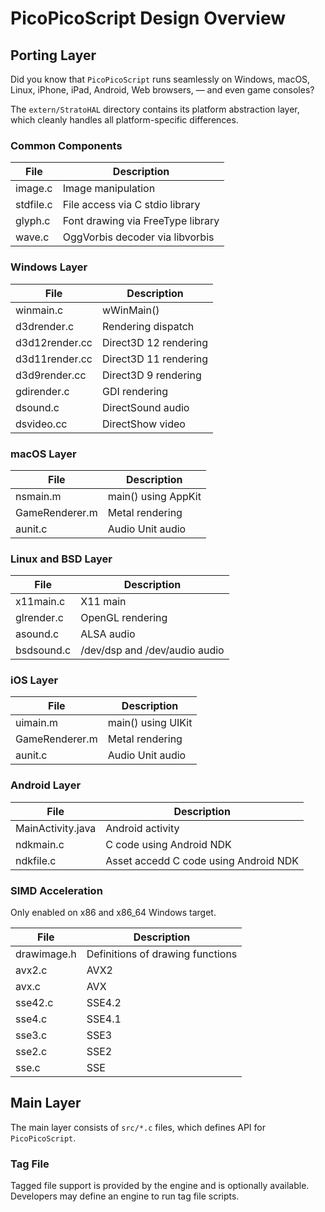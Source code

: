 PicoPicoScript Design Overview
===============================

## Porting Layer

Did you know that `PicoPicoScript` runs seamlessly on Windows, macOS, Linux, iPhone,
iPad, Android, Web browsers, — and even game consoles?

The `extern/StratoHAL` directory contains its platform abstraction layer,
which cleanly handles all platform-specific differences.

### Common Components

|File           |Description                         |
|---------------|------------------------------------|
|image.c        |Image manipulation                  |
|stdfile.c      |File access via C stdio library     |
|glyph.c        |Font drawing via FreeType library   |
|wave.c         |OggVorbis decoder via libvorbis     |

### Windows Layer

|File           |Description                         |
|---------------|------------------------------------|
|winmain.c      |wWinMain()                          |
|d3drender.c    |Rendering dispatch                  |
|d3d12render.cc |Direct3D 12 rendering               |
|d3d11render.cc |Direct3D 11 rendering               |
|d3d9render.cc  |Direct3D 9 rendering                |
|gdirender.c    |GDI rendering                       |
|dsound.c       |DirectSound audio                   |
|dsvideo.cc     |DirectShow video                    |

### macOS Layer

|File           |Description                         |
|---------------|------------------------------------|
|nsmain.m       |main() using AppKit                 |
|GameRenderer.m |Metal rendering                     |
|aunit.c        |Audio Unit audio                    |

### Linux and BSD Layer

|File           |Description                         |
|---------------|------------------------------------|
|x11main.c      |X11 main                            |
|glrender.c     |OpenGL rendering                    |
|asound.c       |ALSA audio                          |
|bsdsound.c     |/dev/dsp and /dev/audio audio       |

### iOS Layer

|File           |Description                         |
|---------------|------------------------------------|
|uimain.m       |main() using UIKit                  |
|GameRenderer.m |Metal rendering                     |
|aunit.c        |Audio Unit audio                    |

### Android Layer

|File              |Description                           |
|------------------|--------------------------------------|
|MainActivity.java |Android activity                      |
|ndkmain.c         |C code using Android NDK              |
|ndkfile.c         |Asset accedd C code using Android NDK |

### SIMD Acceleration

Only enabled on x86 and x86_64 Windows target.

|File           |Description                         |
|---------------|------------------------------------|
|drawimage.h    |Definitions of drawing functions    |
|avx2.c         |AVX2                                |
|avx.c          |AVX                                 |
|sse42.c        |SSE4.2                              |
|sse4.c         |SSE4.1                              |
|sse3.c         |SSE3                                |
|sse2.c         |SSE2                                |
|sse.c          |SSE                                 |

## Main Layer

The main layer consists of `src/*.c` files, which defines API for `PicoPicoScript`.

### Tag File

Tagged file support is provided by the engine and is optionally available.
Developers may define an engine to run tag file scripts.
